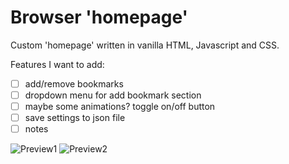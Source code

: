 # Browser 'homepage'
Custom 'homepage' written in vanilla HTML, Javascript and CSS.

Features I want to add:
- [ ] add/remove bookmarks
- [ ] dropdown menu for add bookmark section
- [ ] maybe some animations? toggle on/off button
- [ ] save settings to json file
- [ ] notes

![Preview1](https://github.com/iDurpyDude12/homepage/assets/89787577/8e2b9fc4-c95a-4b38-aea5-7d3a51468eda)
![Preview2](https://github.com/iDurpyDude12/homepage/assets/89787577/596726c5-c43c-4954-b154-f8017b48d99a)
